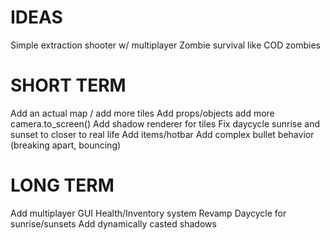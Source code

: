 # IDEAS

Simple extraction shooter w/ multiplayer
Zombie survival like COD zombies

# SHORT TERM
Add an actual map / add more tiles
Add props/objects
add more camera.to_screen()
Add shadow renderer for tiles
Fix daycycle sunrise and sunset to closer to real life
Add items/hotbar
Add complex bullet behavior (breaking apart, bouncing)

# LONG TERM
Add multiplayer
GUI
Health/Inventory system
Revamp Daycycle for sunrise/sunsets
Add dynamically casted shadows

```rust

```